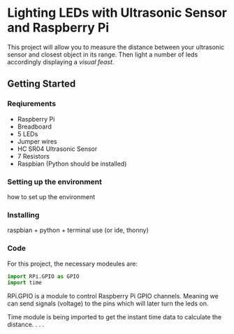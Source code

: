 # Lighting LEDs with Ultrasonic Sensor and Raspberry Pi
This project will allow you to measure the distance between your ultrasonic sensor and closest object in its range.
Then light a number of leds accordingly displaying a _visual feast_.

## Getting Started

### Reqiurements
- Raspberry Pi
- Breadboard
- 5 LEDs
- Jumper wires
- HC SR04 Ultrasonic Sensor
- 7 Resistors
- Raspbian (Python should be installed)

### Setting up the environment
  how to set up the environment

### Installing
  raspbian + python + terminal use (or ide, thonny)
  
### Code
For this project, the necessary modeules are:
```python
import RPi.GPIO as GPIO
import time
```
RPi.GPIO is a module to control Raspberry Pi GPIO channels.
Meaning we can send signals (voltage) to the pins which will later turn the leds on.

Time module is being imported to get the instant time data to calculate the distance.
.
.
.
